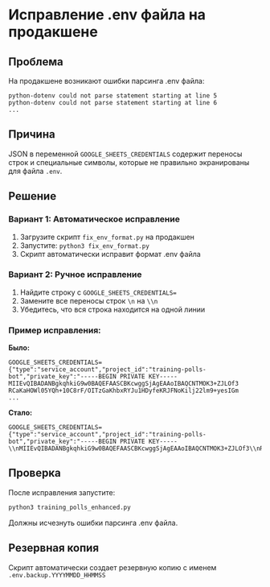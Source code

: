 # Исправление .env файла на продакшене

## Проблема
На продакшене возникают ошибки парсинга .env файла:
```
python-dotenv could not parse statement starting at line 5
python-dotenv could not parse statement starting at line 6
...
```

## Причина
JSON в переменной `GOOGLE_SHEETS_CREDENTIALS` содержит переносы строк и специальные символы, которые не правильно экранированы для файла `.env`.

## Решение

### Вариант 1: Автоматическое исправление
1. Загрузите скрипт `fix_env_format.py` на продакшен
2. Запустите: `python3 fix_env_format.py`
3. Скрипт автоматически исправит формат .env файла

### Вариант 2: Ручное исправление
1. Найдите строку с `GOOGLE_SHEETS_CREDENTIALS=`
2. Замените все переносы строк `\n` на `\\n`
3. Убедитесь, что вся строка находится на одной линии

### Пример исправления:
**Было:**
```
GOOGLE_SHEETS_CREDENTIALS={"type":"service_account","project_id":"training-polls-bot","private_key":"-----BEGIN PRIVATE KEY-----
MIIEvQIBADANBgkqhkiG9w0BAQEFAASCBKcwggSjAgEAAoIBAQCNTMOK3+ZJLOf3
RCaKaHOWl05YQh+10C8rF/OITzGaKhbxRYJu1HDyfeKRJFNoKilj22lm9+yesIGm
...
```

**Стало:**
```
GOOGLE_SHEETS_CREDENTIALS={"type":"service_account","project_id":"training-polls-bot","private_key":"-----BEGIN PRIVATE KEY-----\\nMIIEvQIBADANBgkqhkiG9w0BAQEFAASCBKcwggSjAgEAAoIBAQCNTMOK3+ZJLOf3\\nRCaKaHOWl05YQh+10C8rF/OITzGaKhbxRYJu1HDyfeKRJFNoKilj22lm9+yesIGm\\n...
```

## Проверка
После исправления запустите:
```bash
python3 training_polls_enhanced.py
```

Должны исчезнуть ошибки парсинга .env файла.

## Резервная копия
Скрипт автоматически создает резервную копию с именем `.env.backup.YYYYMMDD_HHMMSS`

